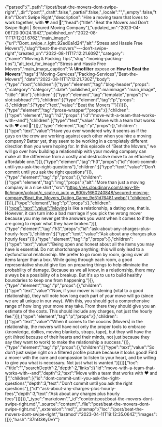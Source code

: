 {"parsed":{"_path":"/post/beat-the-movers-dont-swipe-right","_dir":"post","_draft":false,"_partial":false,"_locale":"","_empty":false,"title":"Don’t Swipe Right","description":"Hire a moving team that loves to work together, with ❤️ and 💪","head":{"title":"Beat the Movers and Don’t Swipe Right | Secured Moving Company"},"updated_on":"2023-04-06T20:30:24.194Z","published_on":"2022-08-11T17:12:21.676Z","main_image":{"url":"Dont_swipe_r_Ight_92ed0a1d24","alt":"Stress and Hassle Free Movers"},"slug":"beat-the-movers™-–-don’t-swipe-right","created_on":"2022-08-11T17:12:21.609Z","category":{"name":"Moving & Packing Tips","slug":"moving-packing-tips"},"alt_text_for_image":"Stress and Hassle Free Movers","main_image_caption":"A **\\#nofilter** expose on **How to Beat the Movers**","tags":["Moving-Services","Packing-Services","Beat-the-Movers"],"date":"2022-08-11T17:12:21.730Z","body":{"type":"root","children":[{"type":"element","tag":"blog-header","props":{":category":"category",":date":"published_on",":mainimage":"main_image",":title":"title"},"children":[{"type":"element","tag":"template","props":{"v-slot:subhead":""},"children":[{"type":"element","tag":"p","props":{},"children":[{"type":"text","value":"Beat the Movers™"}]}]}]},{"type":"element","tag":"prose-wrapper","props":{},"children":[{"type":"element","tag":"h2","props":{"id":"move-with-a-team-that-works-with-️-and"},"children":[{"type":"text","value":"Move with a team that works with ❤️ and 💪"}]},{"type":"element","tag":"p","props":{},"children":[{"type":"text","value":"Have you ever wondered why it seems as if the guys on the crew are working against each other when you hire a moving company? Better yet, they seem to be working in a completely different direction than you were hoping for. In this episode of “Beat the Movers,” we will go over how building a relationship with your moving company can make all the difference from a costly and destructive move to an efficiently affordable one."}]},{"type":"element","tag":"h3","props":{"id":"dont-commit-until-you-ask-the-right-questions"},"children":[{"type":"text","value":"Don’t commit until you ask the right questions"}]},{"type":"element","tag":"p","props":{},"children":[{"type":"element","tag":"img","props":{"alt":"More than just a moving company in a nice shirt","src":"https://res.cloudinary.com/alexy-19-llc/image/upload/c_scale,q_auto,w_600/v1660240848/secured-moving-company/Beat_the_Movers_Dating_Game_9e51d76481.webp"},"children":[]}]},{"type":"element","tag":"p","props":{},"children":[{"type":"text","value":"Moving is like a relationship, a dating one, that is. However, it can turn into a bad marriage if you pick the wrong mover because you may never get the answers you want when it comes to if they are going to repair what they have broken."}]},{"type":"element","tag":"h3","props":{"id":"ask-about-any-charges-plus-hourly-fees"},"children":[{"type":"text","value":"Ask about any charges plus hourly fees"}]},{"type":"element","tag":"p","props":{},"children":[{"type":"text","value":"Being open and honest about all the items you may have is essential. Do not shortchange anything; this will only lead to a dysfunctional relationship. We prefer to go room by room, going over all items larger than a box. While going through each room, a good representative should give tips on preparing things to help eliminate the probability of damage. Because as we all know, in a relationship, there may always be a possibility of a breakup. But it's up to us to build healthy boundaries to keep one from happening."}]},{"type":"element","tag":"p","props":{},"children":[{"type":"text","value":"Now, if your mover is listening (vital to a good relationship), they will note how long each part of your move will go (since we are all unique in our way). With this, you should get a comprehensive range of how long your move may take. From there they should give you an estimate of the costs. This should include any charges, not just the hourly fee."}]},{"type":"element","tag":"p","props":{},"children":[{"type":"text","value":"When it comes to the cousins (Movers) in the relationship, the movers will have not only the proper tools to embrace (knowledge, dollies, moving blankets, straps, tape), but they will have the grit (hired because of their hearts and their minds, not just because they say they want to work) to make the relationship a success."}]},{"type":"element","tag":"p","props":{},"children":[{"type":"text","value":"So don’t just swipe right on a filtered profile picture because it looks good! Find a mover with the care and compassion to listen to your heart, and be willing to give you what is necessary. Not just what is wanted."}]}]}],"toc":{"title":"","searchDepth":2,"depth":2,"links":[{"id":"move-with-a-team-that-works-with-️-and","depth":2,"text":"Move with a team that works with ❤️ and 💪","children":[{"id":"dont-commit-until-you-ask-the-right-questions","depth":3,"text":"Don’t commit until you ask the right questions"},{"id":"ask-about-any-charges-plus-hourly-fees","depth":3,"text":"Ask about any charges plus hourly fees"}]}]}},"_type":"markdown","_id":"content:post:beat-the-movers-dont-swipe-right.md","_source":"content","_file":"post/beat-the-movers-dont-swipe-right.md","_extension":"md","_sitemap":{"loc":"/post/beat-the-movers-dont-swipe-right","lastmod":"2023-04-11T19:12:35.064Z","images":[]}},"hash":"37hG3KyDvY"}
